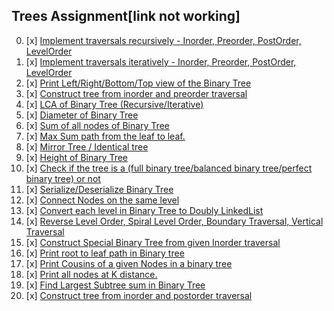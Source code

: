 ## Trees Assignment[link not working]

00. [x] [Implement traversals recursively - Inorder, Preorder, PostOrder, LevelOrder](https://github.com/R-I-T-I-K/CP_CipherSchools/blob/main/Day%205/Assignments/TraversalR.cpp)
01. [x] [Implement traversals iteratively - Inorder, Preorder, PostOrder, LevelOrder](https://github.com/R-I-T-I-K/CP_CipherSchools/blob/main/Day%205/Assignments/TraversalI.cpp)
02. [x] [Print Left/Right/Bottom/Top view of the Binary Tree](https://github.com/R-I-T-I-K/CP_CipherSchools/blob/main/Day%205/Assignments/LRBTofBT.cpp)
03. [x] [Construct tree from inorder and preorder traversal]()
04. [x] [LCA of Binary Tree (Recursive/Iterative)](https://github.com/R-I-T-I-K/CP_CipherSchools/blob/main/Day%205/Assignments/LCA.cpp)
05. [x] [Diameter of Binary Tree](https://github.com/R-I-T-I-K/CP_CipherSchools/blob/main/Day%205/Assignments/Diameter.cpp)
06. [x] [Sum of all nodes of Binary Tree](https://github.com/R-I-T-I-K/CP_CipherSchools/blob/main/Day%205/Assignments/SumAllNodes.cpp)
07. [x] [Max Sum path from the leaf to leaf.]()
08. [x] [Mirror Tree / Identical tree]()
09. [x] [Height of Binary Tree](https://github.com/R-I-T-I-K/CP_CipherSchools/blob/main/Day%205/Assignments/HeightBT.cpp)
10. [x] [Check if the tree is a (full binary tree/balanced binary tree/perfect binary tree) or not]()
11. [x] [Serialize/Deserialize Binary Tree]()
12. [x] [Connect Nodes on the same level]()
13. [x] [Convert each level in Binary Tree to Doubly LinkedList]()
14. [x] [Reverse Level Order, Spiral Level Order, Boundary Traversal, Vertical Traversal]()
15. [x] [Construct Special Binary Tree from given Inorder traversal]()
16. [x] [Print root to leaf path in Binary tree ]()
17. [x] [Print Cousins of a given Nodes in a binary tree]()
18. [x] [Print all nodes at K distance.]()
19. [x] [Find Largest Subtree sum in Binary Tree]()
20. [x] [Construct tree from inorder and postorder traversal](.)
